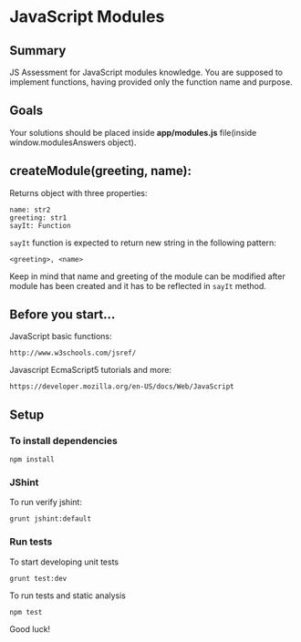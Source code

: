 # JavaScript Modules 

## Summary

JS Assessment for JavaScript modules knowledge. You are supposed to implement functions, having provided only the function name and purpose.

## Goals

Your solutions should be placed inside **app/modules.js** file(inside window.modulesAnswers object).

## createModule(greeting, name):

Returns object with three properties:

    name: str2
    greeting: str1
    sayIt: Function
    
`sayIt` function is expected to return new string in the following pattern:

    <greeting>, <name>
    
Keep in mind that name and greeting of the module can be modified after module has been created and it has to be reflected in `sayIt` method.

## Before you start...

JavaScript basic functions:

    http://www.w3schools.com/jsref/
    
Javascript EcmaScript5 tutorials and more:

    https://developer.mozilla.org/en-US/docs/Web/JavaScript

## Setup

### To install dependencies

    npm install

### JShint

To run verify jshint:

    grunt jshint:default

### Run tests

To start developing unit tests

    grunt test:dev
 
To run tests and static analysis

    npm test

Good luck!
 
